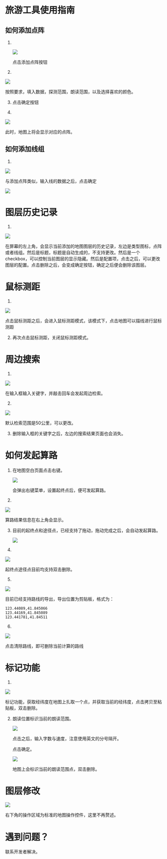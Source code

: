 # 旅游工具使用指南

## 如何添加点阵

1.    
   
   ![](assets/2022-08-04-13-48-24-image.png)
   
   点击添加点阵按钮

2.  
   
   ![](assets/2022-08-04-13-49-18-image.png)
   
   按照要求，填入数据，探测范围，朗读范围，以及选择喜欢的颜色。

3. 点击确定按钮

4.  
   
   ![](assets/2022-08-04-13-50-17-image.png)
   
   此时，地图上将会显示对应的点阵。  

## 如何添加线组

1.  
   
   ![](assets/2022-08-04-13-50-40-image.png)
   
   与添加点阵类似，输入线的数据之后，点击确定
   
   ![](assets/2022-08-04-13-52-00-image.png)
   
   

# 图层历史记录

1.  
   
   ![](assets/2022-08-04-13-52-42-image.png)
   
   在屏幕的左上角，会显示当前添加的地图图层的历史记录，左边是类型图标，点阵或者线组。然后是标题，标题是自动生成的，不支持更改。然后是一个checkbox，可以控制当前图层的显示隐藏。然后是配置项，点击之后，可以更改图层的配置。点击删除之后，会变成确定按钮，确定之后便会删除该图层。

# 鼠标测距

1.  
   
   ![](assets/2022-08-04-13-55-49-image.png)
   
   点击鼠标测距之后，会进入鼠标测距模式，该模式下，点击地图可以描线进行鼠标测距

2. 再次点击鼠标测距，关闭鼠标测距模式。

# 周边搜索

1.  
   
   ![](assets/2022-08-04-13-58-07-image.png)
   
   在输入框输入关键字，并敲击回车会发起周边检索。

2.  
   
   ![](assets/2022-08-04-13-59-07-image.png)
   
   默认检索范围是50公里，可以更改。

3. 删除输入框的关键字之后，左边的搜索结果页面也会消失。

# 如何发起算路

1. 在地图空白页面点击右键。
   
   ![](assets/2022-08-04-14-00-55-image.png)
   
   会弹出右键菜单，设置起终点后，便可发起算路。

2.  
   
   ![](assets/2022-08-04-14-01-57-image.png)
   
   算路结果信息在右上角会显示。

3. 目前的起终点和途径点，已经支持了拖动，拖动完成之后，会自动发起算路。
   
   ![](assets/2022-08-04-14-02-57-image.png)

4.  
   
   ![](assets/2022-08-04-14-03-22-image.png)
   
   起终点途径点目前均支持双击删除。

5.  
   
   ![](assets/2022-08-04-14-04-27-image.png)
   
   目前已经支持路线的导出，导出位置为剪贴板，格式为：
   
   ```
   123.44089,41.845066
   123.44169,41.845089
   123.441781,41.84511
   ```

6.  
   
   ![](assets/2022-08-04-14-05-35-image.png)
   
   点击清除路线，即可删除当前计算的路线

# 标记功能

1.  
   
   ![](assets/2022-08-04-14-06-35-image.png)
   
   标记功能，获取经纬度在地图上扎取一个点，并获取当前的经纬度，点击拷贝至粘贴板，双击删除。

2. 朗读位置标识当前的朗读范围。
   
   ![](assets/2022-08-04-14-08-38-image.png)
   
   点击之后，输入字数与速度，注意使用英文的分号隔开。
   
   点击确定。
   
   ![](assets/2022-08-04-14-09-06-image.png)
   
   地图上会标识当前的朗读范围点，双击删除。

# 图层修改

![](assets/2022-08-04-14-09-50-image.png)

右下角的操作区域为标准的地图操作控件，这里不再赘述。

# 遇到问题？

联系开发者解决。
